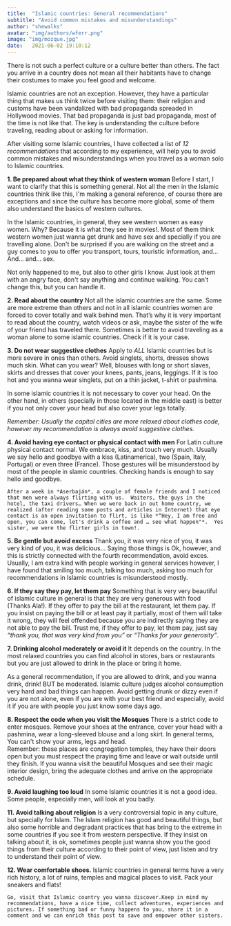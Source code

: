```yaml
---
title:  "Islamic countries: General recommendations"
subtitle: "Avoid common mistakes and misunderstandings"
author: "shewalks"
avatar: "img/authors/wferr.png"
image: "img/mozque.jpg"
date:   2021-06-02 19:10:12
---
```


 
There is not such a perfect culture or a culture better than others. The fact you arrive in a country does not mean all their habitants have to change their costumes to make you feel good and welcome. 


Islamic countries are not an exception. However, they have a particular thing that makes us think twice before visiting them: their religion and customs have been vandalized with bad propaganda spreaded in Hollywood movies. That bad propaganda is just bad propaganda, most of the time is not like that. The key is understanding the culture before traveling, reading about or asking for information.

After visiting some Islamic countries, I have collected a list of *12 recommendations*  that according to my experience, will help you to avoid common mistakes and misunderstandings when you travel as a woman solo to Islamic countries.

**1. Be prepared about what they think of western woman**
Before I start, I want to clarify that this is something general. Not all the men in the Islamic countries think like this, I'm making a general reference, of course there are exceptions and since the culture has become more global, some of them also understand the basics of western cultures.

In the Islamic countries, in general, they see western women as easy women. Why? Because it is what they see in movies!. Most of them think western women just wanna get drunk and have sex and specially if you are travelling alone. Don't be surprised if you are walking on the street and a guy comes to you to offer you transport, tours, touristic information, and... And... and... sex. 

Not only happened to me, but also to other girls I know.  Just look at them with an angry face, don't say anything and continue walking. You can’t change this, but you can handle it.


**2. Read about the country**
Not all the islamic countries are the same. Some are more extreme than others and not in all islamic countries women are forced to cover totally and walk behind men. That’s why it is very important to read about the country, watch videos or ask, maybe the sister of the wife of your friend has traveled there. Sometimes is better to avoid traveling as a woman alone to some islamic countries. Check if it is your case.


**3. Do not wear suggestive clothes**
Apply to *ALL* Islamic countries but is more severe in ones than others. Avoid singlets, shorts, dresses shows much skin. What can you wear? Well, blouses with long or short slaves, skirts and dresses that cover your knees, pants, jeans, leggings. If it is too hot and you wanna wear singlets, put on a thin jacket, t-shirt or pashmina. 

In some islamic countries it is not necessary to cover your head. On the other hand, in others (specially in those located in the middle east) is better if you not only cover your head but also cover your legs totally. 

*Remember: Usually the capital cities are more relaxed about clothes code, however my recommendation is always avoid suggestive clothes.*


**4. Avoid having eye contact or physical contact with men**
For Latin culture physical contact normal. We embrace, kiss, and touch very much. Usually we say hello and goodbye with a kiss (Latinamerica), two (Spain, Italy, Portugal) or even three (France). Those gestures will be misunderstood by most of the people in slamic countries. Checking hands is enough to say hello and goodbye.  

``` 
After a week in *Aserbaján*, a couple of female friends and I noticed that men were always flirting with us.  Waiters, the guys in the hotel, the taxi drivers… When we were back in out home country, we realized (after reading some posts and articles in Internet) that eye contact is an open invitation to flirt, is like *“Hey, I am free and open, you can come, let's drink a coffee and … see what happen"*.  Yes sister, we were the flirter girls in town!. 
```


**5. Be gentle but avoid excess**
Thank you, it was very nice of you, it was very kind of you, it was delicious... Saying those things is Ok, however, and this is strictly connected with the fourth recommendation, avoid exces.  Usually, I am extra kind with people working in general services however, I have found that smiling too much, talking too much, asking too much for recommendations in Islamic countries is misunderstood mostly.


**6. If they say they pay, let them pay**
Something that is very very beautiful of islamic culture in general is that they are very generous with food (Thanks Ala!). If they offer to pay the bill at the restaurant, let them pay. If you insist on paying the bill or at least pay it partially, most of them will take it wrong, they will feel offended because you are indirectly saying they are not able to pay the bill. Trust me, if they offer to pay, let them pay, just say *“thank you, that was very kind from you”* or *“Thanks for your generosity”*.


**7. Drinking alcohol moderately or avoid it**
It depends on the country. In the most relaxed countries you can find alcohol in stores, bars or restaurants but you are just allowed to drink in the place or bring it home.

As a general recommendation, if you are allowed to drink, and you wanna drink, drink! BUT be moderated. Islamic culture judges alcohol consumption very hard and bad things can happen. Avoid getting drunk or dizzy even if you are not alone, even if you are with your best friend and especially, avoid it if you are with people you just know some days ago.


**8. Respect the code when you visit the Mosques**
There is a strict code to enter mosques. Remove your shoes at the entrance, cover your head with a pashmina, wear a long-sleeved blouse and a long skirt. In general terms, You can't show your arms, legs and head.  
Remember: these places are congregation temples, they have their doors open but you must respect the praying time and leave or wait outside until they finish.
If you wanna visit the beautiful Mosques and see their magic interior design, bring the adequate clothes and arrive on the appropriate schedule.


**9. Avoid laughing too loud**
In some Islamic countries it is not a good idea. Some people, especially men, will look at you badly.


**11. Avoid talking about religion**
Is a very controversial topic in any culture, but specially for Islam. The Islam religion has good and beautiful things, but also some horrible and degradant practices that has bring to the extreme in some countries if you see it from western perspective. If they insist on talking about it, is ok, sometimes people just wanna show you the good things from their culture according to their point of view, just listen and try to understand their point of view.


**12. Wear comfortable shoes.**
Islamic countries in general terms have a very rich history, a lot of ruins, temples and magical places to visit. Pack your sneakers and flats!


```
Go, visit that Islamic country you wanna discover.Keep in mind my recommendations, have a nice time, collect adventures, experiences and pictures. If something bad or funny happens to you, share it in a comment and we can enrich this post to save and empower other sisters.
```
